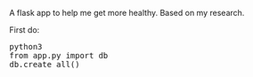A flask app to help me get more healthy. Based on my research.

First do:

<pre>
python3
from app.py import db
db.create_all()
</pre>
